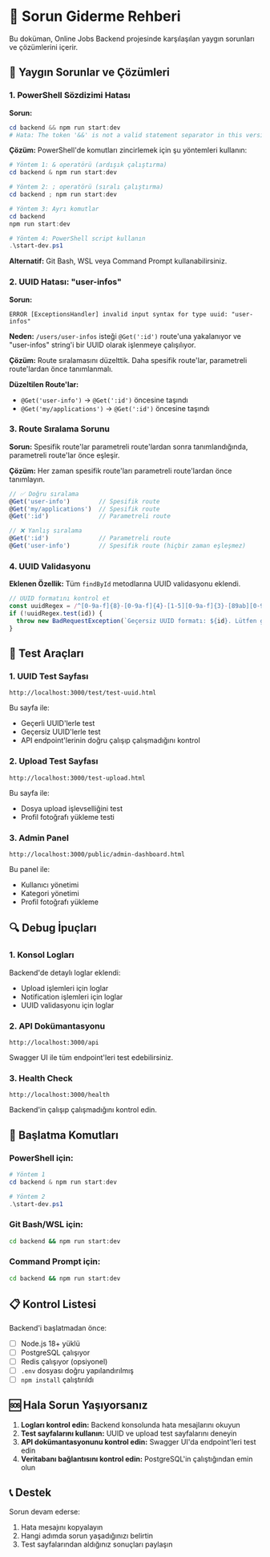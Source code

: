 # 🔧 Sorun Giderme Rehberi

Bu doküman, Online Jobs Backend projesinde karşılaşılan yaygın sorunları ve çözümlerini içerir.

## 🚨 Yaygın Sorunlar ve Çözümleri

### 1. PowerShell Sözdizimi Hatası

**Sorun:**
```powershell
cd backend && npm run start:dev
# Hata: The token '&&' is not a valid statement separator in this version.
```

**Çözüm:**
PowerShell'de komutları zincirlemek için şu yöntemleri kullanın:

```powershell
# Yöntem 1: & operatörü (ardışık çalıştırma)
cd backend & npm run start:dev

# Yöntem 2: ; operatörü (sıralı çalıştırma)
cd backend ; npm run start:dev

# Yöntem 3: Ayrı komutlar
cd backend
npm run start:dev

# Yöntem 4: PowerShell script kullanın
.\start-dev.ps1
```

**Alternatif:** Git Bash, WSL veya Command Prompt kullanabilirsiniz.

### 2. UUID Hatası: "user-infos"

**Sorun:**
```
ERROR [ExceptionsHandler] invalid input syntax for type uuid: "user-infos"
```

**Neden:** `/users/user-infos` isteği `@Get(':id')` route'una yakalanıyor ve "user-infos" string'i bir UUID olarak işlenmeye çalışılıyor.

**Çözüm:** Route sıralamasını düzelttik. Daha spesifik route'lar, parametreli route'lardan önce tanımlanmalı.

**Düzeltilen Route'lar:**
- `@Get('user-info')` → `@Get(':id')` öncesine taşındı
- `@Get('my/applications')` → `@Get(':id')` öncesine taşındı

### 3. Route Sıralama Sorunu

**Sorun:** Spesifik route'lar parametreli route'lardan sonra tanımlandığında, parametreli route'lar önce eşleşir.

**Çözüm:** Her zaman spesifik route'ları parametreli route'lardan önce tanımlayın.

```typescript
// ✅ Doğru sıralama
@Get('user-info')        // Spesifik route
@Get('my/applications')  // Spesifik route
@Get(':id')              // Parametreli route

// ❌ Yanlış sıralama
@Get(':id')              // Parametreli route
@Get('user-info')        // Spesifik route (hiçbir zaman eşleşmez)
```

### 4. UUID Validasyonu

**Eklenen Özellik:** Tüm `findById` metodlarına UUID validasyonu eklendi.

```typescript
// UUID formatını kontrol et
const uuidRegex = /^[0-9a-f]{8}-[0-9a-f]{4}-[1-5][0-9a-f]{3}-[89ab][0-9a-f]{3}-[0-9a-f]{12}$/i;
if (!uuidRegex.test(id)) {
  throw new BadRequestException(`Geçersiz UUID formatı: ${id}. Lütfen geçerli bir kullanıcı ID'si girin.`);
}
```

## 🧪 Test Araçları

### 1. UUID Test Sayfası
```
http://localhost:3000/test/test-uuid.html
```

Bu sayfa ile:
- Geçerli UUID'lerle test
- Geçersiz UUID'lerle test
- API endpoint'lerinin doğru çalışıp çalışmadığını kontrol

### 2. Upload Test Sayfası
```
http://localhost:3000/test-upload.html
```

Bu sayfa ile:
- Dosya upload işlevselliğini test
- Profil fotoğrafı yükleme testi

### 3. Admin Panel
```
http://localhost:3000/public/admin-dashboard.html
```

Bu panel ile:
- Kullanıcı yönetimi
- Kategori yönetimi
- Profil fotoğrafı yükleme

## 🔍 Debug İpuçları

### 1. Konsol Logları
Backend'de detaylı loglar eklendi:
- Upload işlemleri için loglar
- Notification işlemleri için loglar
- UUID validasyonu için loglar

### 2. API Dokümantasyonu
```
http://localhost:3000/api
```

Swagger UI ile tüm endpoint'leri test edebilirsiniz.

### 3. Health Check
```
http://localhost:3000/health
```

Backend'in çalışıp çalışmadığını kontrol edin.

## 🚀 Başlatma Komutları

### PowerShell için:
```powershell
# Yöntem 1
cd backend & npm run start:dev

# Yöntem 2
.\start-dev.ps1
```

### Git Bash/WSL için:
```bash
cd backend && npm run start:dev
```

### Command Prompt için:
```cmd
cd backend && npm run start:dev
```

## 📋 Kontrol Listesi

Backend'i başlatmadan önce:

- [ ] Node.js 18+ yüklü
- [ ] PostgreSQL çalışıyor
- [ ] Redis çalışıyor (opsiyonel)
- [ ] `.env` dosyası doğru yapılandırılmış
- [ ] `npm install` çalıştırıldı

## 🆘 Hala Sorun Yaşıyorsanız

1. **Logları kontrol edin:** Backend konsolunda hata mesajlarını okuyun
2. **Test sayfalarını kullanın:** UUID ve upload test sayfalarını deneyin
3. **API dokümantasyonunu kontrol edin:** Swagger UI'da endpoint'leri test edin
4. **Veritabanı bağlantısını kontrol edin:** PostgreSQL'in çalıştığından emin olun

## 📞 Destek

Sorun devam ederse:
1. Hata mesajını kopyalayın
2. Hangi adımda sorun yaşadığınızı belirtin
3. Test sayfalarından aldığınız sonuçları paylaşın 